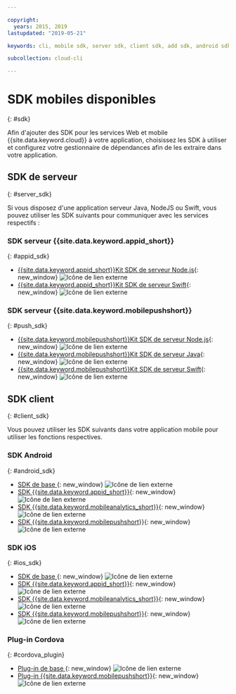 ```yaml
---

copyright:
  years: 2015, 2019
lastupdated: "2019-05-21"

keywords: cli, mobile sdk, server sdk, client sdk, add sdk, android sdk, cordova

subcollection: cloud-cli

---
```


# SDK mobiles disponibles
{: #sdk}

Afin d'ajouter des SDK pour les services Web et mobile {{site.data.keyword.cloud}} à votre application, choisissez les
SDK à utiliser et configurez votre gestionnaire de dépendances afin de
les extraire dans votre application.

## SDK de serveur
{: #server_sdk}

Si vous disposez d'une application serveur Java, NodeJS ou Swift, vous pouvez utiliser les SDK suivants pour communiquer avec les services respectifs :

### SDK serveur {{site.data.keyword.appid_short}}
{: #appid_sdk}

- [{{site.data.keyword.appid_short}}Kit SDK de serveur Node.js](https://github.com/ibm-cloud-security/appid-serversdk-nodejs){: new_window} ![Icône de lien externe](../../icons/launch-glyph.svg "Icône de lien externe")
- [{{site.data.keyword.appid_short}}Kit SDK de serveur Swift](https://github.com/ibm-cloud-security/appid-serversdk-swift){: new_window} ![Icône de lien externe](../icons/launch-glyph.svg "Icône de lien externe")

### SDK serveur {{site.data.keyword.mobilepushshort}}
{: #push_sdk}

- [{{site.data.keyword.mobilepushshort}}Kit SDK de serveur Node.js](https://github.com/ibm-bluemix-mobile-services/bms-pushnotifications-serversdk-nodejs){: new_window} ![Icône de lien externe](../../icons/launch-glyph.svg "Icône de lien externe")
- [{{site.data.keyword.mobilepushshort}}Kit SDK de serveur Java](https://github.com/ibm-bluemix-mobile-services/bms-pushnotifications-serversdk-java){: new_window} ![Icône de lien externe](../../icons/launch-glyph.svg "Icône de lien externe")
- [{{site.data.keyword.mobilepushshort}}Kit SDK de serveur Swift](https://github.com/ibm-bluemix-mobile-services/bms-pushnotifications-serversdk-swift){: new_window} ![Icône de lien externe](../../icons/launch-glyph.svg "Icône de lien externe")

## SDK client
{: #client_sdk}

Vous pouvez utiliser les SDK suivants dans votre application mobile pour utiliser les fonctions respectives.

### SDK Android
{: #android_sdk}

- [SDK de base ](https://github.com/ibm-bluemix-mobile-services/bms-clientsdk-android-core){: new_window} ![Icône de lien externe](../../icons/launch-glyph.svg "Icône de lien externe")
- [SDK {{site.data.keyword.appid_short}}](https://github.com/ibm-cloud-security/appid-clientsdk-android){: new_window} ![Icône de lien externe](../../icons/launch-glyph.svg "Icône de lien externe")
- [SDK {{site.data.keyword.mobileanalytics_short}}](https://github.com/ibm-bluemix-mobile-services/bms-clientsdk-android-analytics){: new_window} ![Icône de lien externe](../../icons/launch-glyph.svg "Icône de lien externe")
- [SDK {{site.data.keyword.mobilepushshort}}](https://github.com/ibm-bluemix-mobile-services/bms-clientsdk-android-push){: new_window} ![Icône de lien externe](../../icons/launch-glyph.svg "Icône de lien externe")

### SDK iOS
{: #ios_sdk}

- [SDK de base ](https://github.com/ibm-bluemix-mobile-services/bms-clientsdk-swift-core){: new_window} ![Icône de lien externe](../../icons/launch-glyph.svg "Icône de lien externe")
- [SDK {{site.data.keyword.appid_short}}](https://github.com/ibm-cloud-security/appid-clientsdk-swift){: new_window} ![Icône de lien externe](../../icons/launch-glyph.svg "Icône de lien externe")
- [SDK {{site.data.keyword.mobileanalytics_short}}](https://github.com/ibm-bluemix-mobile-services/bms-clientsdk-swift-analytics){: new_window} ![Icône de lien externe](../../icons/launch-glyph.svg "Icône de lien externe")
- [SDK {{site.data.keyword.mobilepushshort}}](https://github.com/ibm-bluemix-mobile-services/bms-clientsdk-swift-push){: new_window} ![Icône de lien externe](../../icons/launch-glyph.svg "Icône de lien externe")

### Plug-in Cordova
{: #cordova_plugin}

- [Plug-in de base ](https://github.com/ibm-bluemix-mobile-services/bms-clientsdk-cordova-plugin-core){: new_window} ![Icône de lien externe](../../icons/launch-glyph.svg "Icône de lien externe")
- [Plug-in {{site.data.keyword.mobilepushshort}}](https://github.com/ibm-bluemix-mobile-services/bms-clientsdk-cordova-plugin-push){: new_window} ![Icône de lien externe](../../icons/launch-glyph.svg "Icône de lien externe")

